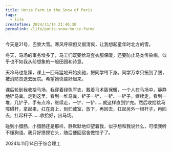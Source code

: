 ```yaml
---
title: Horse Farm in the Snow of Paris
tags:
  - life
createTime: 2024/11/14 21:40:30
permalink: /life/paris-snow-horse-farm/
---
```


今天是21号，巴黎大雪。寒风呼啸但又很清爽，让我想起童年时北方的雪。

<!-- more -->

冬天，马场的事务增多了，马工们既要给马套衣服保暖，还要防止马类传染病，似乎也不如我从前想象的一般田园和诗意。

天冷马也急躁，课上一匹马猛地开始疾驰，把同学甩下身。同学万幸只扭到了腰，被消防员送去医院。希望她快些好起来。

课后轮到我收拾马场，我穿着绿色军衣，戴着马术盔保暖，一个人在马场中，静静地铲马粪。走到这里，看到一堆马粪，铲子一铲、一铲、一铲子，继续走，看到一堆，几铲子，手有点冷，继续走，一铲、一铲……就这样直到铲完。然后收拾跳马障碍杆，拿起来，扛在肩上，到贮藏室，放下，再回去，扛起另外一根杆子，再回去，扛起杆子……收拾好，出马场。

碰到小腊肠，小腊肠还是那样，静默默地仰望着我，似乎想和我说什么，可惜我听不懂狗语。我只好摸摸它头，随后便回宿舍做饺子了。

2024年11月14日于综合理工